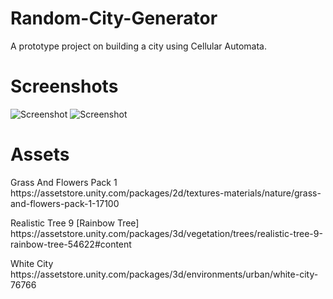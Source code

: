 # Random-City-Generator

<p>A prototype project on building a city using Cellular Automata.</p>

# Screenshots
![Screenshot](https://github.com/FotisSpinos/Random-City-Generator-New/blob/main/Screenshots/City%20overview.png) 
![Screenshot](https://github.com/FotisSpinos/Random-City-Generator-New/blob/main/Screenshots/Gizmos%20Screenshot.png)

# Assets
<p>Grass And Flowers Pack 1<br>
https://assetstore.unity.com/packages/2d/textures-materials/nature/grass-and-flowers-pack-1-17100</p>

<p>Realistic Tree 9 [Rainbow Tree]<br>
https://assetstore.unity.com/packages/3d/vegetation/trees/realistic-tree-9-rainbow-tree-54622#content</p>

<p>White City<br>
https://assetstore.unity.com/packages/3d/environments/urban/white-city-76766</p>
